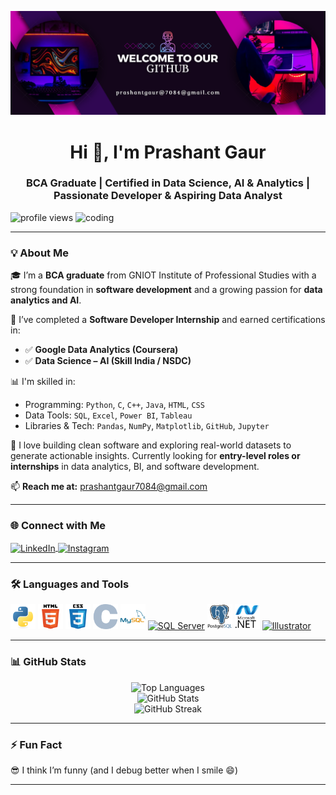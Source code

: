 ![logo](https://github.com/PrashantGaur32/PrashantGaur32/blob/main/logo.png)

<h1 align="center">Hi 👋, I'm Prashant Gaur</h1>
<h3 align="center">BCA Graduate | Certified in Data Science, AI & Analytics | Passionate Developer & Aspiring Data Analyst</h3>

<img align="right" alt="coding" width="400" src="https://miro.medium.com/v2/resize:fit:1400/format:webp/1*0N8CVKix7OGfBDsgh9DzrQ.gif">

<p align="left"> 
  <img src="https://komarev.com/ghpvc/?username=prashantgaur32&label=Profile%20views&color=0e75b6&style=flat" alt="profile views" />
</p>

---

### 💡 About Me

🎓 I’m a **BCA graduate** from GNIOT Institute of Professional Studies with a strong foundation in **software development** and a growing passion for **data analytics and AI**.

💼 I’ve completed a **Software Developer Internship** and earned certifications in:  
- ✅ **Google Data Analytics (Coursera)**  
- ✅ **Data Science – AI (Skill India / NSDC)**

📊 I'm skilled in:
- Programming: `Python`, `C`, `C++`, `Java`, `HTML`, `CSS`
- Data Tools: `SQL`, `Excel`, `Power BI`, `Tableau`
- Libraries & Tech: `Pandas`, `NumPy`, `Matplotlib`, `GitHub`, `Jupyter`

🚀 I love building clean software and exploring real-world datasets to generate actionable insights. Currently looking for **entry-level roles or internships** in data analytics, BI, and software development.

📫 **Reach me at:** prashantgaur7084@gmail.com

---

### 🌐 Connect with Me

<p align="left">
  <a href="https://www.linkedin.com/in/prashant-gaur-99a990251/" target="_blank">
    <img align="center" src="https://raw.githubusercontent.com/rahuldkjain/github-profile-readme-generator/master/src/images/icons/Social/linked-in-alt.svg" alt="LinkedIn" height="30" width="40" />
  </a>
  <a href="https://instagram.com/prashantgaur2022" target="_blank">
    <img align="center" src="https://raw.githubusercontent.com/rahuldkjain/github-profile-readme-generator/master/src/images/icons/Social/instagram.svg" alt="Instagram" height="30" width="40" />
  </a>
</p>

---

### 🛠️ Languages and Tools

<p align="left">
  <a href="https://www.python.org/" target="_blank" rel="noreferrer"><img src="https://raw.githubusercontent.com/devicons/devicon/master/icons/python/python-original.svg" alt="Python" width="40" height="40"/></a>
  <a href="https://www.w3.org/html/" target="_blank" rel="noreferrer"><img src="https://raw.githubusercontent.com/devicons/devicon/master/icons/html5/html5-original-wordmark.svg" alt="HTML5" width="40" height="40"/></a>
  <a href="https://www.w3schools.com/css/" target="_blank" rel="noreferrer"><img src="https://raw.githubusercontent.com/devicons/devicon/master/icons/css3/css3-original-wordmark.svg" alt="CSS3" width="40" height="40"/></a>
  <a href="https://www.cprogramming.com/" target="_blank" rel="noreferrer"><img src="https://raw.githubusercontent.com/devicons/devicon/master/icons/c/c-original.svg" alt="C" width="40" height="40"/></a>
  <a href="https://www.mysql.com/" target="_blank" rel="noreferrer"><img src="https://raw.githubusercontent.com/devicons/devicon/master/icons/mysql/mysql-original-wordmark.svg" alt="MySQL" width="40" height="40"/></a>
  <a href="https://www.microsoft.com/en-us/sql-server" target="_blank" rel="noreferrer"><img src="https://www.svgrepo.com/show/303229/microsoft-sql-server-logo.svg" alt="SQL Server" width="40" height="40"/></a>
  <a href="https://www.postgresql.org" target="_blank" rel="noreferrer"><img src="https://raw.githubusercontent.com/devicons/devicon/master/icons/postgresql/postgresql-original-wordmark.svg" alt="PostgreSQL" width="40" height="40"/></a>
  <a href="https://dotnet.microsoft.com/" target="_blank" rel="noreferrer"><img src="https://raw.githubusercontent.com/devicons/devicon/master/icons/dot-net/dot-net-original-wordmark.svg" alt=".NET" width="40" height="40"/></a>
  <a href="https://www.adobe.com/in/products/illustrator.html" target="_blank" rel="noreferrer"><img src="https://www.vectorlogo.zone/logos/adobe_illustrator/adobe_illustrator-icon.svg" alt="Illustrator" width="40" height="40"/></a>
</p>

---

### 📊 GitHub Stats

<p align="center">
  <img src="https://github-readme-stats.vercel.app/api/top-langs?username=prashantgaur32&show_icons=true&locale=en&layout=compact" alt="Top Languages" />
  <br />
  <img src="https://github-readme-stats.vercel.app/api?username=prashantgaur32&show_icons=true&locale=en" alt="GitHub Stats" />
  <br />
  <img src="https://github-readme-streak-stats.herokuapp.com/?user=prashantgaur32&" alt="GitHub Streak" />
</p>

---

### ⚡ Fun Fact

😎 I think I’m funny (and I debug better when I smile 😄)

---

